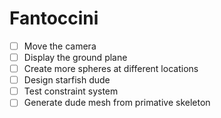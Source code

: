 # Fantoccini

- [ ] Move the camera
- [ ] Display the ground plane
- [ ] Create more spheres at different locations
- [ ] Design starfish dude
- [ ] Test constraint system
- [ ] Generate dude mesh from primative skeleton
